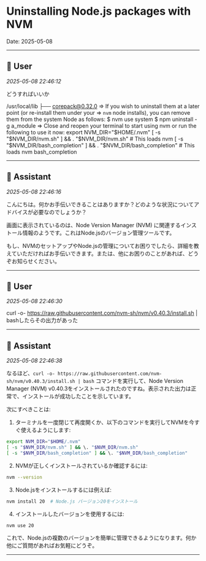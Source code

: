 # Uninstalling Node.js packages with NVM

Date: 2025-05-08

---

## 👤 User
*2025-05-08 22:46:12*

どうすればいいか

/usr/local/lib
├── corepack@0.32.0
=&gt; If you wish to uninstall them at a later point (or re-install them under your
=&gt; `nvm` node installs), you can remove them from the system Node as follows:
     $ nvm use system
     $ npm uninstall -g a_module
=&gt; Close and reopen your terminal to start using nvm or run the following to use it now:
export NVM_DIR="$HOME/.nvm"
[ -s "$NVM_DIR/nvm.sh" ] && \. "$NVM_DIR/nvm.sh"  # This loads nvm
[ -s "$NVM_DIR/bash_completion" ] && \. "$NVM_DIR/bash_completion"  # This loads nvm bash_completion

---

## 🤖 Assistant
*2025-05-08 22:46:16*

こんにちは。何かお手伝いできることはありますか？どのような状況についてアドバイスが必要なのでしょうか？

画面に表示されているのは、Node Version Manager (NVM) に関連するインストール情報のようです。これはNode.jsのバージョン管理ツールです。

もし、NVMのセットアップやNode.jsの管理についてお困りでしたら、詳細を教えていただければお手伝いできます。または、他にお困りのことがあれば、どうぞお知らせください。

---

## 👤 User
*2025-05-08 22:46:30*

curl -o- https://raw.githubusercontent.com/nvm-sh/nvm/v0.40.3/install.sh | bashしたらその出力があった

---

## 🤖 Assistant
*2025-05-08 22:46:38*

なるほど、`curl -o- https://raw.githubusercontent.com/nvm-sh/nvm/v0.40.3/install.sh | bash` コマンドを実行して、Node Version Manager (NVM) v0.40.3をインストールされたのですね。表示された出力は正常で、インストールが成功したことを示しています。

次にすべきことは:

1. ターミナルを一度閉じて再度開くか、以下のコマンドを実行してNVMを今すぐ使えるようにします:
```bash
export NVM_DIR="$HOME/.nvm"
[ -s "$NVM_DIR/nvm.sh" ] && \. "$NVM_DIR/nvm.sh"
[ -s "$NVM_DIR/bash_completion" ] && \. "$NVM_DIR/bash_completion"
```

2. NVMが正しくインストールされているか確認するには:
```bash
nvm --version
```

3. Node.jsをインストールするには例えば:
```bash
nvm install 20  # Node.js バージョン20をインストール
```

4. インストールしたバージョンを使用するには:
```bash
nvm use 20
```

これで、Node.jsの複数のバージョンを簡単に管理できるようになります。何か他にご質問があればお気軽にどうぞ。

---
